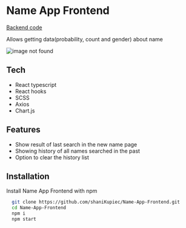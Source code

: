 
# Name App Frontend

<p><a href="https://github.com/shaniKupiec/Name-App-Backend" target="blank">Backend code</a> </p>
<p>Allows getting data(probability, count and gender) about name </p>

![image not found](https://res.cloudinary.com/trellox/image/upload/v1657785930/github%20-%20readme/names_a5mjzd.jpg)

## Tech
- React typescript
- React hooks
- SCSS
- Axios
- Chart.js

## Features
- Show result of last search in the new name page
- Showing history of all names searched in the past
- Option to clear the history list


## Installation

Install Name App Frontend with npm

```bash
  git clone https://github.com/shaniKupiec/Name-App-Frontend.git
  cd Name-App-Frontend
  npm i
  npm start
```
